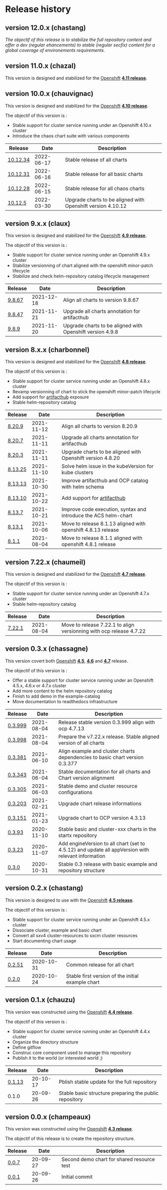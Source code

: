 # Release history

## version 12.0.x (chastang)

_The objectif of this release is to stabilize the full repository content and offer a dev (regular ehancements) to stable (regular secfix) content for a global coverage of environements requirements._

## version 11.0.x (chazal)

This version is designed and stabilized for the [Openshift](https://docs.openshift.com) **[4.11 release](https://docs.openshift.com/container-platform/4.11)**.

## version 10.0.x (chauvignac)

This version is designed and stabilized for the [Openshift](https://docs.openshift.com) **[4.10 release](https://docs.openshift.com/container-platform/4.10)**.

The objectif of this version is :

- Stable support for cluster service running under an Openshift 4.10.x cluster
- Introduce the chaos chart suite with various components

| Release                                                                       | Date       | Description                                                 |
| ----------------------------------------------------------------------------- | ---------- | ----------------------------------------------------------- |
| [10.12.34](https://github.com/startxfr/helm-repository/releases/tag/10.12.34) | 2022-06-17 | Stable release of all charts                                |
| [10.12.31](https://github.com/startxfr/helm-repository/releases/tag/10.12.31) | 2022-06-16 | Stable release for all basic charts                         |
| [10.12.28](https://github.com/startxfr/helm-repository/releases/tag/10.12.28) | 2022-06-15 | Stable release for all chaos charts                         |
| [10.12.5](https://github.com/startxfr/helm-repository/releases/tag/10.12.5)   | 2022-03-30 | Upgrade charts to be aligned with Openshift version 4.10.12 |

## version 9.x.x (claux)

This version is designed and stabilized for the [Openshift](https://docs.openshift.com) **[4.9 release](https://docs.openshift.com/container-platform/4.9)**.

The objectif of this version is :

- Stable support for cluster service running under an Openshift 4.9.x cluster
- Stabilize versionning of chart aligned with the openshift minor-patch lifecycle
- Stabilize and check helm-repository catalog lifecycle management

| Release                                                                   | Date       | Description                                               |
| ------------------------------------------------------------------------- | ---------- | --------------------------------------------------------- |
| [9.8.67](https://github.com/startxfr/helm-repository/releases/tag/9.8.67) | 2021-12-18 | Align all charts to version 9.8.67                        |
| [9.8.47](https://github.com/startxfr/helm-repository/releases/tag/9.8.47) | 2021-11-21 | Upgrade all charts annotation for artifacthub             |
| [9.8.9](https://github.com/startxfr/helm-repository/releases/tag/9.8.9)   | 2021-11-20 | Upgrade charts to be aligned with Openshift version 4.9.8 |

## version 8.x.x (charbonnel)

This version is designed and stabilized for the [Openshift](https://docs.openshift.com) **[4.8 release](https://docs.openshift.com/container-platform/4.8)**.

The objectif of this version is :

- Stable support for cluster service running under an Openshift 4.8.x cluster
- Revamp versionning of chart to stick the openshift minor-patch lifecycle
- Add support for [artifacthub](https://artifacthub.io/packages/search?repo=startx) exposure
- Stable helm-repository catalog

| Release                                                                     | Date       | Description                                                                       |
| --------------------------------------------------------------------------- | ---------- | --------------------------------------------------------------------------------- |
| [8.20.9](https://github.com/startxfr/helm-repository/releases/tag/8.20.9)   | 2021-11-12 | Align all charts to version 8.20.9                                                |
| [8.20.7](https://github.com/startxfr/helm-repository/releases/tag/8.20.7)   | 2021-11-11 | Upgrade all charts annotation for artifacthub                                     |
| [8.20.3](https://github.com/startxfr/helm-repository/releases/tag/8.20.3)   | 2021-11-11 | Upgrade charts to be aligned with Openshift version 4.8.20                        |
| [8.13.25](https://github.com/startxfr/helm-repository/releases/tag/8.13.25) | 2021-11-10 | Solve helm issue in the kubeVersion for kube clusters                             |
| [8.13.13](https://github.com/startxfr/helm-repository/releases/tag/8.13.13) | 2021-10-30 | Improve artifacthub and OCP catalog with helm schema                              |
| [8.13.10](https://github.com/startxfr/helm-repository/releases/tag/8.13.10) | 2021-10-22 | Add support for [artifacthub](https://artifacthub.io/packages/search?repo=startx) |
| [8.13.7](https://github.com/startxfr/helm-repository/releases/tag/8.13.7)   | 2021-10-21 | Improve code execution, syntax and introduce the ACS helm-chart                   |
| [8.13.1](https://github.com/startxfr/helm-repository/releases/tag/8.13.1)   | 2021-10-06 | Move to release 8.1.13 aligned with openshift 4.8.13 release                      |
| [8.1.1](https://github.com/startxfr/helm-repository/releases/tag/8.1.1)     | 2021-08-04 | Move to release 8.1.1 aligned with openshift 4.8.1 release                        |

## version 7.22.x (chaumeil)

This version is designed and stabilized for the [Openshift](https://docs.openshift.com) **[4.7 release](https://docs.openshift.com/container-platform/4.7)**.

The objectif of this version is :

- Stable support for cluster service running under an Openshift 4.7.x cluster
- Stable helm-repository catalog

| Release                                                                   | Date       | Description                                                         |
| ------------------------------------------------------------------------- | ---------- | ------------------------------------------------------------------- |
| [7.22.1](https://github.com/startxfr/helm-repository/releases/tag/7.22.1) | 2021-08-04 | Move to release 7.22.1 to align versionning with ocp release 4.7.22 |

## version 0.3.x (chassagne)

This version covert both [Openshift](https://docs.openshift.com) **[4.5](https://docs.openshift.com/container-platform/4.5)**, **[4.6](https://docs.openshift.com/container-platform/4.6)** and **[4.7](https://docs.openshift.com/container-platform/4.7)** release.

The objectif of this version is :

- Offer a stable support for cluster service running under an Openshift 4.5.x, 4.6.x or 4.7.x cluster
- Add more content to the helm repository catalog
- Finish to add demo in the example-catalog
- Move documentation to readthedocs infrastructure

| Release                                                                     | Date       | Description                                                                                        |
| --------------------------------------------------------------------------- | ---------- | -------------------------------------------------------------------------------------------------- |
| [0.3.999](https://github.com/startxfr/helm-repository/releases/tag/0.3.999) | 2021-08-04 | Release stable version 0.3.999 align with ocp 4.7.13                                               |
| [0.3.998](https://github.com/startxfr/helm-repository/releases/tag/0.3.998) | 2021-08-04 | Prepare the v7.22.x release. Stable aligned version of all charts                                  |
| [0.3.381](https://github.com/startxfr/helm-repository/releases/tag/0.3.381) | 2021-06-10 | Align example and cluster charts dependencies to basic chart version 0.3.377                       |
| [0.3.343](https://github.com/startxfr/helm-repository/releases/tag/0.3.327) | 2021-06-04 | Stable documentation for all charts and Chart version alignment                                    |
| [0.3.305](https://github.com/startxfr/helm-repository/releases/tag/0.3.305) | 2021-06-03 | Stable demo and cluster resource configurations                                                    |
| [0.3.203](https://github.com/startxfr/helm-repository/releases/tag/0.3.203) | 2021-02-21 | Upgrade chart release informations                                                                 |
| [0.3.151](https://github.com/startxfr/helm-repository/releases/tag/0.3.151) | 2021-01-23 | Upgrade chart to OCP version 4.3.13                                                                |
| [0.3.93](https://github.com/startxfr/helm-repository/releases/tag/0.3.93)   | 2020-11-10 | Stable basic and cluster-xxx charts in the startx repository                                       |
| [0.3.23](https://github.com/startxfr/helm-repository/releases/tag/0.3.23)   | 2020-11-07 | Add engineVersion to all chart (set to 4.5.12) and update all appVersion with relevant information |
| [0.3.0](https://github.com/startxfr/helm-repository/releases/tag/0.3.0)     | 2020-10-31 | Stable 0.3 release with basic example and repository structure                                     |

## version 0.2.x (chastang)

This version is designed to use with the [Openshift](https://docs.openshift.com) **[4.5 release](https://docs.openshift.com/container-platform/4.5)**.

The objectif of this version is :

- Stable support for cluster service running under an Openshift 4.5.x cluster
- Dissociate cluster, example and basic chart
- Convert all sxv4 cluster-resources to sxcm cluster resources
- Start documenting chart usage

| Release                                                                   | Date       | Description                                       |
| ------------------------------------------------------------------------- | ---------- | ------------------------------------------------- |
| [0.2.51](https://github.com/startxfr/helm-repository/releases/tag/0.2.51) | 2020-10-31 | Common release for all chart                      |
| [0.2.0](https://github.com/startxfr/helm-repository/releases/tag/0.2.0)   | 2020-10-24 | Stable first version of the initial example chart |

## version 0.1.x (chauzu)

This version was constructed using the [Openshift](https://docs.openshift.com) **[4.4 release](https://docs.openshift.com/container-platform/4.4)**.

The objectif of this version is :

- Stable support for cluster service running under an Openshift 4.4.x cluster
- Organize the directory structure
- Define gitflow
- Construc core component used to manage this repository
- Publish it to the world (or interested world ;)

| Release                                                                   | Date     | Description                                            |
| ------------------------------------------------------------------------- | -------- | ------------------------------------------------------ |
| [0.1.13](https://github.com/startxfr/helm-repository/releases/tag/0.1.13) | 20-10-17 | Pblish stable update for the full repository           |
| 0.1.0                                                                     | 20-09-26 | Stable basic structure preparing the public repository |

## version 0.0.x (champeaux)

This version was constructed using the [Openshift](https://docs.openshift.com) **[4.3 release](https://docs.openshift.com/container-platform/4.3)**.

The objectif of this release is to create the repository structure.

| Release                                                                 | Date     | Description                                |
| ----------------------------------------------------------------------- | -------- | ------------------------------------------ |
| [0.0.7](https://github.com/startxfr/helm-repository/releases/tag/0.0.5) | 20-09-27 | Second demo chart for shared resource test |
| [0.0.1](https://github.com/startxfr/helm-repository/releases/tag/0.0.1) | 20-09-26 | Initial commit                             |

